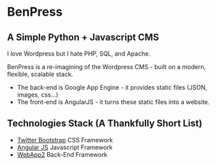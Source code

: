 # BenPress
## A Simple Python + Javascript CMS

I love Wordpress but I hate PHP, SQL, and Apache.

BenPress is a re-imagining of the Wordpress CMS - built on a modern, flexible, scalable stack.

- The back-end is Google App Engine - it provides static files (JSON, images, css...)
- The front-end is AngularJS - it turns these static files into a website.



Technologies Stack (A Thankfully Short List)
--------------------------------------------
+ [Twitter Bootstrap](http://twitter.github.com/bootstrap/) CSS Framework
+ [Angular JS](http://twitter.github.com/bootstrap/) Javascript Framework
+ [WebApp2](http://twitter.github.com/bootstrap/) Back-End Framework

